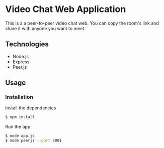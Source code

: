 # Video Chat Web Application

This is a a peer-to-peer video chat web. You can copy the room's link and share it with anyone you want to meet. 

## Technologies
* Node.js
* Express
* Peer.js

## Usage

### Installation

Install the dependencies

```sh
$ npm install
```
Run the app

```sh
$ node app.js
$ node peerjs --port 3001
```
